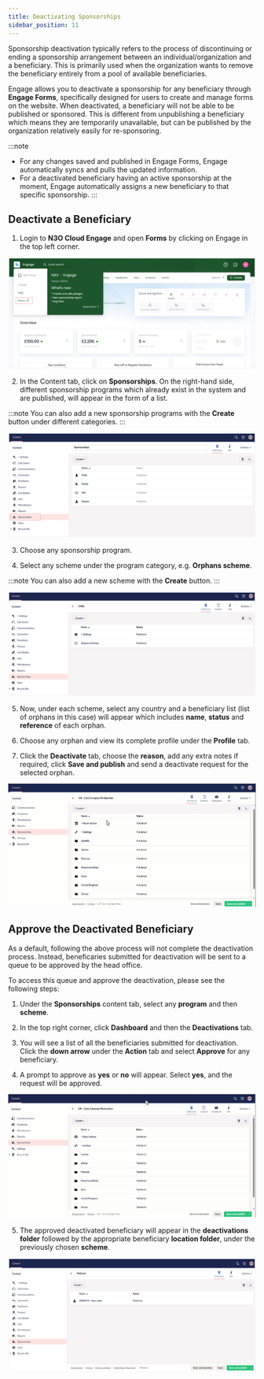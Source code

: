 ```yaml
---
title: Deactivating Sponsorships
sidebar_position: 11
---
```


Sponsorship deactivation typically refers to the process of discontinuing or ending a sponsorship arrangement between an individual/organization and a beneficiary. This is primarily used when the organization wants to remove the beneficiary entirely from a pool of available beneficiaries.

Engage allows you to deactivate a sponsorship for any beneficiary through **Engage Forms**, specifically designed for users to create and manage forms on the website. When deactivated, a beneficiary will not be able to be published or sponsored. This is different from unpublishing a beneficiary which means they are temporarily unavailable, but can be published by the organization relatively easily for re-sponsoring.

:::note
- For any changes saved and published in Engage Forms, Engage automatically syncs and pulls the updated information.       
- For a deactivated beneficiary having an active sponsorship at the moment, Engage automatically assigns a new beneficiary to that specific sponsorship.
:::

## Deactivate a Beneficiary

1. Login to **N3O Cloud Engage** and open **Forms** by clicking on Engage in the top left corner. 

![Forms](forms.png)

2. In the Content tab, click on **Sponsorships**. On the right-hand side, different sponsorship programs which already exist in the system and are published, will appear in the form of a list.

:::note
You can also add a new sponsorship programs with the **Create** button under different categories.
:::

![Sponsorship Tab](sponsorship-tab.png)

3. Choose any sponsorship program.

4. Select any scheme under the program category, e.g. **Orphans scheme**. 

:::note
You can also add a new scheme with the **Create** button.
:::

![Select Scheme](select-scheme.png)

5. Now, under each scheme, select any country and a beneficiary list (list of orphans in this case) will appear which includes **name**, **status** and **reference** of each orphan.

6. Choose any orphan and view its complete profile under the **Profile** tab. 

7. Click the **Deactivate** tab, choose the **reason**, add any extra notes if required, click **Save and publish** and send a deactivate request for the selected orphan.

![Deactivation Gif](deactivation-video.gif)

## Approve the Deactivated Beneficiary 

As a default, following the above process will not complete the deactivation process. Instead, beneficaries submitted for deactivation will be sent to a queue to be approved by the head office.  

To access this queue and approve the deactivation, please see the following steps:

1. Under the **Sponsorships** content tab, select any **program** and then **scheme**.

2. In the top right corner, click **Dashboard** and then the **Deactivations** tab.

3. You will see a list of all the beneficiaries submitted for deactivation. Click the **down arrow** under the **Action** tab and select **Approve** for any beneficiary.

4. A prompt to approve as **yes** or **no** will appear. Select **yes**, and the request will be approved.

![Deactivation Gif](deactivation-request-gif.gif)

5. The approved deactivated beneficiary will appear in the **deactivations folder** followed by the appropriate beneficiary **location folder**, under the previously chosen **scheme**.

![deactivation folder](./deactivations-folder.png)


